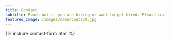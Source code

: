 ```yaml
---
title: Contact
subtitle: Reach out if you are hiring or want to get hired. Please review both parties' expectations before submitting the form. 
featured_image: /images/demo/contact.jpg
---
```


{% include contact-form.html %}
